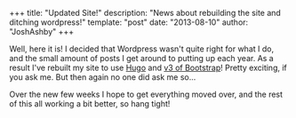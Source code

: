 +++
title: "Updated Site!"
description: "News about rebuilding the site and ditching wordpress!"
template: "post"
date: "2013-08-10"
author: "JoshAshby"
+++

Well, here it is! I decided that Wordpress wasn't quite right for what I do,
and the small amount of posts I get around to putting up each year. As a result
I've rebuilt my site to use [Hugo](http://hugo.spf13.com/) and [v3 of Bootstrap](http://getbootstrap.com/)! Pretty exciting,
if you ask me. But then again no one did ask me so...  
  
Over the new few weeks I hope to get everything moved over, and the rest of
this all working a bit better, so hang tight!

